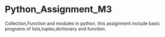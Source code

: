# Python_Assignment_M3
Collection,Function and modules in python.
this assignment include basic programs of lists,tuples,dictionary and function.
